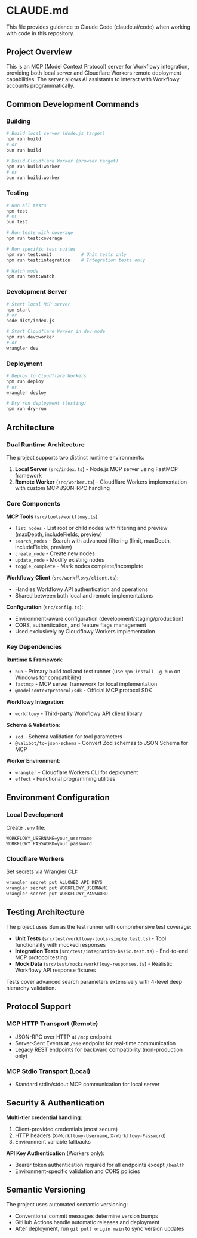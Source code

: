 # CLAUDE.md

This file provides guidance to Claude Code (claude.ai/code) when working with code in this repository.

## Project Overview

This is an MCP (Model Context Protocol) server for Workflowy integration, providing both local server and Cloudflare Workers remote deployment capabilities. The server allows AI assistants to interact with Workflowy accounts programmatically.

## Common Development Commands

### Building
```bash
# Build local server (Node.js target)
npm run build
# or 
bun run build

# Build Cloudflare Worker (browser target)
npm run build:worker
# or
bun run build:worker
```

### Testing
```bash
# Run all tests
npm test
# or
bun test

# Run tests with coverage
npm run test:coverage

# Run specific test suites
npm run test:unit           # Unit tests only
npm run test:integration    # Integration tests only

# Watch mode
npm run test:watch
```

### Development Server
```bash
# Start local MCP server
npm start
# or
node dist/index.js

# Start Cloudflare Worker in dev mode
npm run dev:worker
# or
wrangler dev
```

### Deployment
```bash
# Deploy to Cloudflare Workers
npm run deploy
# or
wrangler deploy

# Dry run deployment (testing)
npm run dry-run
```

## Architecture

### Dual Runtime Architecture
The project supports two distinct runtime environments:

1. **Local Server** (`src/index.ts`) - Node.js MCP server using FastMCP framework
2. **Remote Worker** (`src/worker.ts`) - Cloudflare Workers implementation with custom MCP JSON-RPC handling

### Core Components

**MCP Tools** (`src/tools/workflowy.ts`):
- `list_nodes` - List root or child nodes with filtering and preview (maxDepth, includeFields, preview)
- `search_nodes` - Search with advanced filtering (limit, maxDepth, includeFields, preview)
- `create_node` - Create new nodes
- `update_node` - Modify existing nodes  
- `toggle_complete` - Mark nodes complete/incomplete

**Workflowy Client** (`src/workflowy/client.ts`):
- Handles Workflowy API authentication and operations
- Shared between both local and remote implementations

**Configuration** (`src/config.ts`):
- Environment-aware configuration (development/staging/production)
- CORS, authentication, and feature flags management
- Used exclusively by Cloudflowy Workers implementation

### Key Dependencies

**Runtime & Framework**:
- `bun` - Primary build tool and test runner (use `npm install -g bun` on Windows for compatibility)
- `fastmcp` - MCP server framework for local implementation
- `@modelcontextprotocol/sdk` - Official MCP protocol SDK

**Workflowy Integration**:
- `workflowy` - Third-party Workflowy API client library

**Schema & Validation**:
- `zod` - Schema validation for tool parameters
- `@valibot/to-json-schema` - Convert Zod schemas to JSON Schema for MCP

**Worker Environment**:
- `wrangler` - Cloudflare Workers CLI for deployment
- `effect` - Functional programming utilities

## Environment Configuration

### Local Development
Create `.env` file:
```
WORKFLOWY_USERNAME=your_username
WORKFLOWY_PASSWORD=your_password
```

### Cloudflare Workers
Set secrets via Wrangler CLI:
```bash
wrangler secret put ALLOWED_API_KEYS
wrangler secret put WORKFLOWY_USERNAME
wrangler secret put WORKFLOWY_PASSWORD
```

## Testing Architecture

The project uses Bun as the test runner with comprehensive test coverage:

- **Unit Tests** (`src/test/workflowy-tools-simple.test.ts`) - Tool functionality with mocked responses
- **Integration Tests** (`src/test/integration-basic.test.ts`) - End-to-end MCP protocol testing
- **Mock Data** (`src/test/mocks/workflowy-responses.ts`) - Realistic Workflowy API response fixtures

Tests cover advanced search parameters extensively with 4-level deep hierarchy validation.

## Protocol Support

### MCP HTTP Transport (Remote)
- JSON-RPC over HTTP at `/mcp` endpoint
- Server-Sent Events at `/sse` endpoint for real-time communication
- Legacy REST endpoints for backward compatibility (non-production only)

### MCP Stdio Transport (Local)
- Standard stdin/stdout MCP communication for local server

## Security & Authentication

**Multi-tier credential handling**:
1. Client-provided credentials (most secure)
2. HTTP headers (`X-Workflowy-Username`, `X-Workflowy-Password`)
3. Environment variable fallbacks

**API Key Authentication** (Workers only):
- Bearer token authentication required for all endpoints except `/health`
- Environment-specific validation and CORS policies

## Semantic Versioning

The project uses automated semantic versioning:
- Conventional commit messages determine version bumps
- GitHub Actions handle automatic releases and deployment
- After deployment, run `git pull origin main` to sync version updates